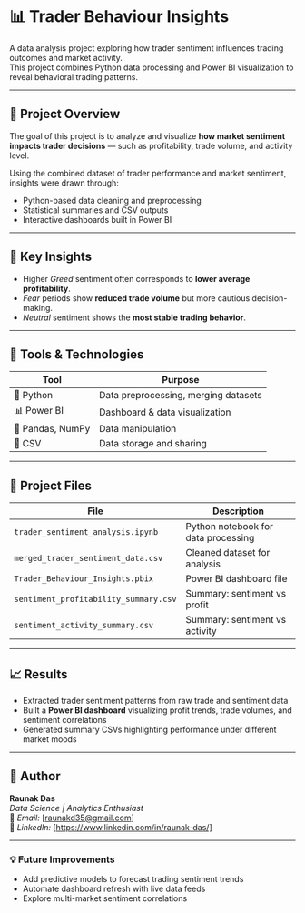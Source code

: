 # 📊 Trader Behaviour Insights

A data analysis project exploring how trader sentiment influences trading outcomes and market activity.  
This project combines Python data processing and Power BI visualization to reveal behavioral trading patterns.

---

## 🚀 Project Overview
The goal of this project is to analyze and visualize **how market sentiment impacts trader decisions** — such as profitability, trade volume, and activity level.

Using the combined dataset of trader performance and market sentiment, insights were drawn through:
- Python-based data cleaning and preprocessing  
- Statistical summaries and CSV outputs  
- Interactive dashboards built in Power BI  

---

## 🧠 Key Insights
- Higher *Greed* sentiment often corresponds to **lower average profitability**.
- *Fear* periods show **reduced trade volume** but more cautious decision-making.
- *Neutral* sentiment shows the **most stable trading behavior**.

---

## 🧰 Tools & Technologies
| Tool | Purpose |
|------|----------|
| 🐍 Python | Data preprocessing, merging datasets |
| 📊 Power BI | Dashboard & data visualization |
| 📁 Pandas, NumPy | Data manipulation |
| 💾 CSV | Data storage and sharing |

---

## 📂 Project Files
| File | Description |
|------|-------------|
| `trader_sentiment_analysis.ipynb` | Python notebook for data processing |
| `merged_trader_sentiment_data.csv` | Cleaned dataset for analysis |
| `Trader_Behaviour_Insights.pbix` | Power BI dashboard file |
| `sentiment_profitability_summary.csv` | Summary: sentiment vs profit |
| `sentiment_activity_summary.csv` | Summary: sentiment vs activity |

---

## 📈 Results
- Extracted trader sentiment patterns from raw trade and sentiment data  
- Built a **Power BI dashboard** visualizing profit trends, trade volumes, and sentiment correlations  
- Generated summary CSVs highlighting performance under different market moods  

---

## 👤 Author
**Raunak Das**  
*Data Science | Analytics Enthusiast*  
📧 *Email:* [raunakd35@gmail.com]  
🔗 *LinkedIn:* [https://www.linkedin.com/in/raunak-das/]  

---

### 💡 Future Improvements
- Add predictive models to forecast trading sentiment trends  
- Automate dashboard refresh with live data feeds  
- Explore multi-market sentiment correlations
